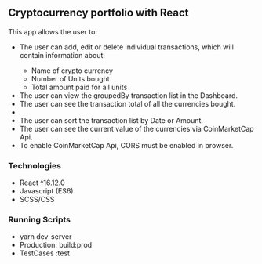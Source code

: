 <h2>Cryptocurrency portfolio with React</h2>

This app allows the user to:

<ul>

<li>The user can add, edit or delete individual transactions, which will contain information about:</li>
<ul>
<li>Name of crypto currency</li>
<li>Number of Units bought</li>
<li>Total amount paid for all units</li>
</ul>

<li>The user can view the groupedBy transaction list in the Dashboard.</li>
<li>The user can see the transaction total of all the currencies bought.<li>
<li>The user can sort the transaction list by Date or Amount.</li>
<li>The user can see the current value of the currencies via CoinMarketCap Api.</li>
<li>To enable CoinMarketCap Api, CORS must be enabled in browser.</li>
</ul>

<h3>Technologies</h3>
<ul>
<li>React ^16.12.0</li>
<li> Javascript (ES6)</li>
<li>SCSS/CSS</li>
</ul>

<h3>Running Scripts</h3>
<ul>
<li>yarn dev-server</li>
<li>Production: build:prod</li>
<li>TestCases :test</li>
</ul>
